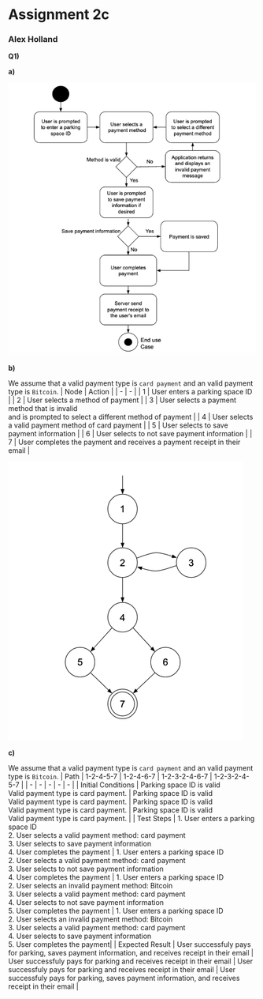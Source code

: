# Assignment 2c
### Alex Holland

**Q1)**

**a)**

![](Assignment%20Images/UML.png)

**b)**

We assume that a valid payment type is `card payment` and an valid payment type is `Bitcoin`.
| Node | Action |
| - | - |
| 1 | User enters a parking space ID |
| 2 | User selects a method of payment |
| 3 | User selects a  payment method that is invalid <br> and is prompted to select a different method of payment |
| 4 | User selects a valid payment method of card payment |
| 5 | User selects to save payment information |
| 6 | User selects to not save payment information |
| 7 | User completes the payment and receives a payment receipt in their email |


![](Assignment%20Images/Activity%20Graph.png)

**c)**

We assume that a valid payment type is `card payment` and an valid payment type is `Bitcoin`.
| Path | 1-2-4-5-7 | 1-2-4-6-7 | 1-2-3-2-4-6-7 | 1-2-3-2-4-5-7 |
| - | - | - | - | - |
| Initial Conditions | Parking space ID is valid <br> Valid payment type is card payment. | Parking space ID is valid <br> Valid payment type is card payment. | Parking space ID is valid <br> Valid payment type is card payment. | Parking space ID is valid <br> Valid payment type is card payment. | 
| Test Steps | 1. User enters a parking space ID <br> 2. User selects a valid payment method: card payment <br> 3. User selects to save payment information <br> 4. User completes the payment | 1. User enters a parking space ID <br> 2. User selects a valid payment method: card payment <br> 3. User selects to not save payment information <br> 4. User completes the payment | 1. User enters a parking space ID <br> 2. User selects an invalid payment method: Bitcoin <br> 3. User selects a valid payment method: card payment <br> 4. User selects to not save payment information <br> 5. User completes the payment | 1. User enters a parking space ID <br> 2. User selects an invalid payment method: Bitcoin <br> 3. User selects a valid payment method: card payment <br> 4. User selects to save payment information <br> 5. User completes the payment| 
| Expected Result | User successfuly pays for parking, saves payment information, and receives receipt in their email | User successfuly pays for parking and receives receipt in their email | User successfuly pays for parking and receives receipt in their email | User successfuly pays for parking, saves payment information, and receives receipt in their email |
